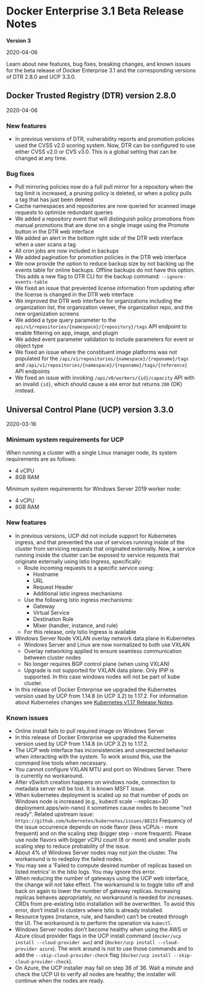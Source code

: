 # Docker Enterprise 3.1 Beta Release Notes

**Version 3**

2020-04-06

Learn about new features, bug fixes, breaking changes, and known issues for the beta release of Docker Enterprise 3.1 and the corresponding versions of DTR 2.8.0 and UCP 3.3.0.

## Docker Trusted Registry (DTR) version 2.8.0

2020-04-06

### New features

* In previous versions of DTR, vulnerability reports and promotion policies used the CVSS v2.0 scoring system. Now, DTR can be configured to use either CVSS v2.0 or CVS v3.0. This is a global setting that can be changed at any time. 

### Bug fixes

* Pull mirroring policies now do a full pull mirror for a repository when the tag limit is increased, a pruning policy is deleted, or when a policy pulls a tag that has just been deleted
* Cache namespaces and repositories are now queried for scanned image requests to optimize redundant queries
* We added a repository event that will distinguish policy promotions from manual promotions that are done on a single image using the Promote button in the DTR web interface
* We added an alert in the bottom right side of the DTR web interface when a user scans a tag
* All cron jobs are now included in backups
* We added pagination for promotion policies in the DTR web interface
* We now provide the option to reduce backup size by not backing up the events table for online backups. Offline backups do not have this option. This adds a new flag to DTR CLI for the backup command: `--ignore-events-table`
* We fixed an issue that prevented license information from updating after the license is changed in the DTR web interface
* We improved the DTR web interface for organizations including the organization list, the organization viewer, the organization repo, and the new organization screens
* We added a type query parameter to the `api/v1/repositories/{namespace}/{repository}/tags` API endpoint to enable filtering on app, image, and plugin
* We added event parameter validation to include parameters for event or object type
* We fixed an issue where the constituent image platforms was not populated for the `/api/v1/repositories/{namespace}/{reponame}/tags`  and `/api/v1/repositories/{namespace}/{reponame}/tags/{reference}` API endpoints
* We fixed an issue with invoking `/api/v0/workers/{id}/capacity` API with an invalid `{id}`, which should cause a `404` error but returns `200` (OK) instead. 

## Universal Control Plane (UCP) version 3.3.0

2020-03-16

### Minimum system requirements for UCP

When running a cluster with a single Linux manager node, its system requirements are as follows:
* 4 vCPU
* 8GB RAM

Minimum system requirements for Windows Server 2019 worker node:
* 4 vCPU
* 8GB RAM

### New features

* In previous versions,  UCP did not include support for Kubernetes ingress, and that prevented the use of services running inside of the cluster from servicing requests that originated externally.  Now, a service running inside the cluster can be exposed to service requests that originate externally using Istio Ingress, specifically:
    * Route incoming requests to a specific service using:
        * Hostname
        * URL
        * Request Header
        * Additional istio ingress mechanisms
    * Use the following Istio ingress mechanisms:
        * Gateway
        * Virtual Service
        * Destination Rule 
        * Mixer (handler, instance, and rule)
    * For this release, only Istio Ingress is available
* Windows Server Node VXLAN overlay network data plane in Kubernetes
    * Windows Server and Linux are now normalized to both use VXLAN
    * Overlay networking applied to ensure seamless communication between cluster nodes
    * No longer requires BGP control plane (when using VXLAN)
    * Upgrade is not supported for VXLAN data plane. Only IPIP is supported. In this case windows nodes will not be part of kube cluster.
* In this release of Docker Enterprise we upgraded the Kubernetes version used by UCP from 1.14.8 (in UCP 3.2) to 1.17.2. For information about Kubernetes changes see [Kubernetes v1.17 Release Notes](https://kubernetes.io/docs/setup/release/notes/).

### Known issues

* Online install fails to pull required image on Windows Server
* In this release of Docker Enterprise we upgraded the Kubernetes version used by UCP from 1.14.8 (in UCP 3.2) to 1.17.2.
* The UCP web interface has inconsistencies and unexpected behavior when interacting with the system. To work around this, use the command line tools when necessary.
* You cannot configure VXLAN MTU and port on Windows Server. There is currently no workaround.
* After vSwitch creation happens on windows node, connection to metadata server will be lost.  It is known MSFT issue.
* When kubernetes deployment is scaled up so that number of pods on Windows node is increased (e.g., kubectl scale --replicas=30 deployment.apps/win-nano) it sometimes cause nodes to become "not ready".
  Related upstream issue: `https://github.com/kubernetes/kubernetes/issues/88153`
  Frequency of the issue occurrence depends on node flavor (less vCPUs - more frequent) and on the scaling step (bigger step - more frequent).
  Please use node flavors with bigger vCPU count (8 or more) and smaller pods scaling step to reduce probability of the issue.
* About 4% of Windows Server nodes may not join the cluster. The workaround is to redeploy the failed nodes.
* You may see a 'Failed to compute desired number of replicas based on listed metrics' in the Istio logs. You may ignore this error.
* When reducing the number of gateways using the UCP web interface, the change will not take effect. The workaround is to toggle Istio off and back on again to lower the number of gateway replicas. Increasing replicas behaves appropriately, no workaround is needed for increases. CRDs from pre-existing Istio installation will be overwritten. To avoid this error, don’t install in clusters where Istio is already installed.
* Resource types (instance, rule, and handler) can’t be created through the UI. The workaround is to perform the operation via `kubectl`. 
* Windows Server nodes don’t become healthy when using the AWS or Azure cloud provider flags in the UCP install command (`docker/ucp install --cloud-provider aws`) and (`docker/ucp install --cloud-provider azure`).  The work around is not to use those commands and to add the `--skip-cloud-provider-check` flag (`docker/ucp install --skip-cloud-provider-check`).
* On Azure, the UCP installer may fail on step 36 of 36. Wait a minute and check the UCP UI to verify all nodes are healthy; the installer will continue when the nodes are ready.

